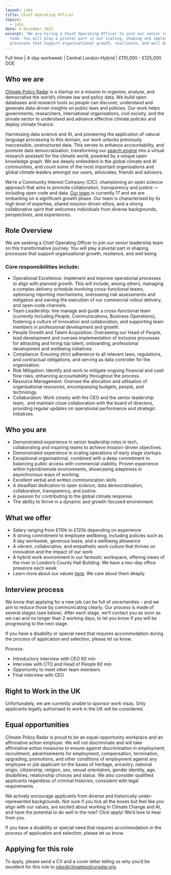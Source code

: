 ```yaml
---
layout: jobs
title: Chief Operating Officer
topics:
  - jobs
date: 4 December 2023
excerpt: "We are hiring a Chief Operating Officer to join our senior leadership
  team. You will play a pivotal part in our scaling, shaping and implementing
  processes that support organisational growth, resilience, and well being. "
---
```

<!--StartFragment-->

Full time | 4-day workweek | Central London-Hybrid | £110,000 - £125,000 DOE 

## Who we are

[Climate Policy Radar](http://climatepolicyradar.org/) is a startup on a mission to organise, analyse, and democratise the world’s climate law and policy data. We build open databases and research tools so people can discover, understand and generate data-driven insights on public laws and policies. Our work helps governments, researchers, international organisations, civil society, and the private sector to understand and advance effective climate policies and deploy climate finance.

Harnessing data science and AI, and pioneering the application of natural language processing to this domain, our work unlocks previously inaccessible, unstructured data. This serves to enhance accountability, and promote data democratisation, transforming our [search engine](https://app.climatepolicyradar.org) into a virtual research assistant for the climate world, powered by a unique open knowledge graph. We are deeply embedded in the global climate and AI communities, and count some of the most important organisations and global climate leaders amongst our users, advocates, friends and advisors.

We’re a Community Interest Company (CIC), championing an open science approach that aims to promote collaboration, transparency and justice — including open code and data. [Our team](https://climatepolicyradar.org/about#team) is currently 17 and we are embarking on a significant growth phase. Our team is characterised by its high level of expertise, shared mission-driven ethos, and a strong collaborative spirit that welcomes individuals from diverse backgrounds, perspectives, and experiences.

## Role Overview

We are seeking a Chief Operating Officer to join our senior leadership team on this transformative journey. You will play a pivotal part in shaping processes that support organisational growth, resilience, and well being.  

### Core responsibilities include:

* Operational Excellence: Implement and improve operational processes to align with planned growth. This will include, among others, managing a complex delivery schedule involving cross-functional teams, optimising reporting mechanisms, overseeing risk assessments and mitigation and owning the execution of our commercial rollout delivery, and open-code channels.
* Team Leadership: line manage and guide a cross-functional team (currently including People, Communications, Business Operations), fostering a culture of innovation and collaboration, and supporting team members in professional development and growth.
* People Growth and Talent Acquisition: Overseeing our Head of People, lead development and oversee implementation of inclusive processes for attracting and hiring top talent, onboarding, professional development and wellbeing initiatives. 
* Compliance: Ensuring strict adherence to all relevant laws, regulations, and contractual obligations, and serving as data controller for the organisation. 
* Risk Mitigation: Identify and work to mitigate ongoing financial and cash flow risks, enhancing accountability throughout the process.
* Resource Management: Oversee the allocation and utilisation of organisational resources, encompassing budgets, people, and technology.
* Collaboration: Work closely with the CEO and the senior leadership team,  and maintain close collaboration with the board of directors, providing regular updates on operational performance and strategic initiatives.

## Who you are

* Demonstrated experience in senior leadership roles in tech, collaborating and inspiring teams to achieve mission-driven objectives.
* Demonstrated experience in scaling operations of early stage startups.
* Exceptional organisational, combined with a deep commitment to balancing public access with commercial viability. Proven experience within hybrid/remote environments, showcasing adeptness in asynchronous ways of working.
* Excellent verbal and written communication skills
* A steadfast dedication to open science, data democratisation, collaboration, transparency, and justice.
* A passion for contributing to the global climate response. 
* The ability to thrive in a dynamic and growth-focused environment.

## What we offer

* Salary ranging from £110k to £125k depending on experience
* A strong commitment to employee wellbeing, including policies such as 4 day workweek, generous leave, and a wellbeing allowance
* A vibrant, collaborative, and empathetic work culture that thrives on innovation and the impact of our work
* A hybrid work environment in our fantastic workspace, offering views of the river in London’s County Hall Building. We have a two-day office presence each week
* Learn more about our values [here](https://climatepolicyradar.org/about#values). We care about them deeply.

## Interview process

We know that applying for a new job can be full of uncertainties - and we aim to reduce those by communicating clearly. Our process is made of several stages (see below). After each stage, we’ll contact you as soon as we can and no longer than 2 working days, to let you know if you will be progressing to the next stage.

If you have a disability or special need that requires accommodation during the process of application and selection, please let us know.

Process:

* Introductory interview with CEO 60 min
* Interview with CTO and Head of People 60 min
* Opportunity to meet other team members
* Final interview with CEO

## Right to Work in the UK

Unfortunately, we are currently unable to sponsor work visas. Only applicants legally authorised to work in the UK will be considered.

## Equal opportunities

Climate Policy Radar is proud to be an equal-opportunity workplace and an affirmative action employer. We will not discriminate and will take affirmative action measures to ensure against discrimination in employment, recruitment, advertisements for employment, compensation, termination, upgrading, promotions, and other conditions of employment against any employee or job applicant on the bases of heritage, ancestry, national origin, citizenship, religion, sex, sexual orientation, gender identity, age, disabilities, relationship choices and status. We also consider qualified applicants regardless of criminal histories, consistent with legal requirements.

We actively encourage applicants from diverse and historically under-represented backgrounds. Not sure if you tick all the boxes but feel like you align with our values, are excited about working in Climate Change and AI, and have the potential to do well in the role? Click apply! We’d love to hear from you.

If you have a disability or special need that requires accommodation in the process of application and selection, please let us know.

## Applying for this role

To apply, please send a CV and a cover letter telling us why you’d be excellent for this role to jobs@climatepolicyradar.org.

<!--EndFragment-->
